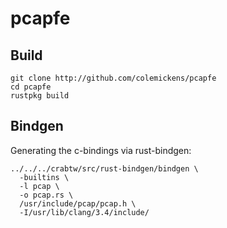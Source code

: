 pcapfe
======

Build
-----

```shell
git clone http://github.com/colemickens/pcapfe
cd pcapfe
rustpkg build
```

Bindgen
-------

Generating the c-bindings via rust-bindgen:

```shell
../../../crabtw/src/rust-bindgen/bindgen \
  -builtins \
  -l pcap \
  -o pcap.rs \
  /usr/include/pcap/pcap.h \
  -I/usr/lib/clang/3.4/include/
```

